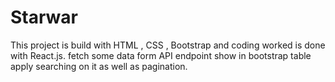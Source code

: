 # Starwar
This project is build with HTML , CSS , Bootstrap and coding worked is done with React.js. fetch some data form API endpoint show in bootstrap table apply searching on it as well as pagination. 
